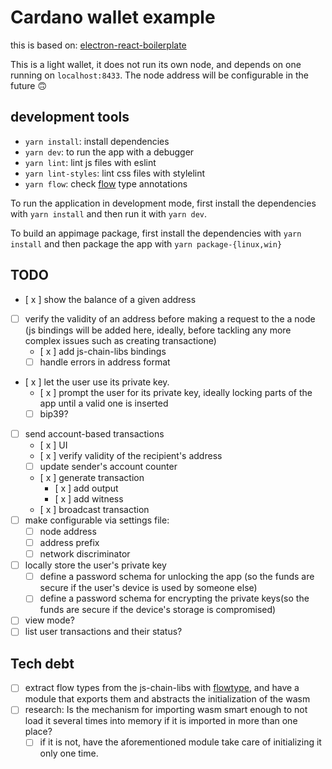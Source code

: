 # Cardano wallet example

this is based on: [electron-react-boilerplate](https://github.com/electron-react-boilerplate/electron-react-boilerplate)

This is a light wallet, it does not run its own node, and depends on one running on `localhost:8433`.
The node address will be configurable in the future 🙃

## development tools

- `yarn install`: install dependencies
- `yarn dev`: to run the app with a debugger
- `yarn lint`: lint js files with eslint
- `yarn lint-styles`: lint css files with stylelint
- `yarn flow`: check [flow](https://flow.org/) type annotations

To run the application in development mode, first install the dependencies with
`yarn install` and then run it with `yarn dev`.

To build an appimage package, first install the dependencies with
`yarn install` and then package the app with `yarn package-{linux,win}`

## TODO

- [ x ] show the balance of a given address
- [ ] verify the validity of an address before making a request to the a node (js bindings will be added here, ideally, before tackling any more complex issues such as creating transactione)
  - [ x ] add js-chain-libs bindings
  - [ ] handle errors in address format
- [ x ] let the user use its private key.
  - [ x ] prompt the user for its private key, ideally locking parts of the app until a valid one is inserted
  - [ ] bip39?
- [ ] send account-based transactions
  - [ x ] UI
  - [ x ] verify validity of the recipient's address
  - [ ] update sender's account counter
  - [ x ] generate transaction
    - [ x ] add output
    - [ x ] add witness
  - [ x ] broadcast transaction
- [ ] make configurable via settings file:
  - [ ] node address
  - [ ] address prefix
  - [ ] network discriminator
- [ ] locally store the user's private key
  - [ ] define a password schema for unlocking the app (so the funds are secure if the user's device is used by someone else)
  - [ ] define a password schema for encrypting the private keys(so the funds are secure if the device's storage is compromised)
- [ ] view mode?
- [ ] list user transactions and their status?

## Tech debt

- [ ] extract flow types from the js-chain-libs with [flowtype](https://github.com/joarwilk/flowgen), and have a module that exports them and abstracts the initialization of the wasm
- [ ] research: Is the mechanism for importing wasm smart enough to not load it
      several times into memory if it is imported in more than one place?
  - [ ] if it is not, have the aforementioned module take care of
        initializing it only one time.
